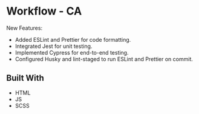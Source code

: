 # Workflow - CA

New Features:

- Added ESLint and Prettier for code formatting. 
- Integrated Jest for unit testing. 
- Implemented Cypress for end-to-end testing. 
- Configured Husky and lint-staged to run ESLint and Prettier on commit.

## Built With

- HTML
- JS
- SCSS
  
